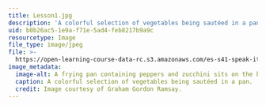 ```yaml
---
title: Lesson1.jpg
description: 'A colorful selection of vegetables being sautéed in a pan. '
uid: b0b26ac5-1e9a-f71e-5ad4-feb8217b9a9c
resourcetype: Image
file_type: image/jpeg
file: >-
  https://open-learning-course-data-rc.s3.amazonaws.com/es-s41-speak-italian-with-your-mouth-full-spring-2012/b0b26ac51e9af71e5ad4feb8217b9a9c_Lesson1.jpg
image_metadata:
  image-alt: A frying pan containing peppers and zucchini sits on the burner of a stove.
  caption: A colorful selection of vegetables being sautéed in a pan.
  credit: Image courtesy of Graham Gordon Ramsay.
---
```


